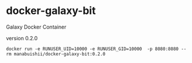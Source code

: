 # docker-galaxy-bit
Galaxy Docker Container

version 0.2.0

```
docker run -e RUNUSER_UID=10000 -e RUNUSER_GID=10000  -p 8080:8080 --rm manabuishii/docker-galaxy-bit:0.2.0
```
